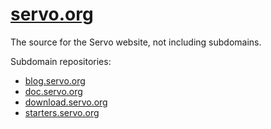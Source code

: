 [servo.org](https://servo.org/)
==============================

The source for the Servo website, not including subdomains.

Subdomain repositories:
* [blog.servo.org](https://github.com/servo/blog.servo.org)
* [doc.servo.org](https://github.com/servo/doc.servo.org)
* [download.servo.org](https://github.com/servo/download.servo.org)
* [starters.servo.org](https://github.com/servo/servo-starters)
